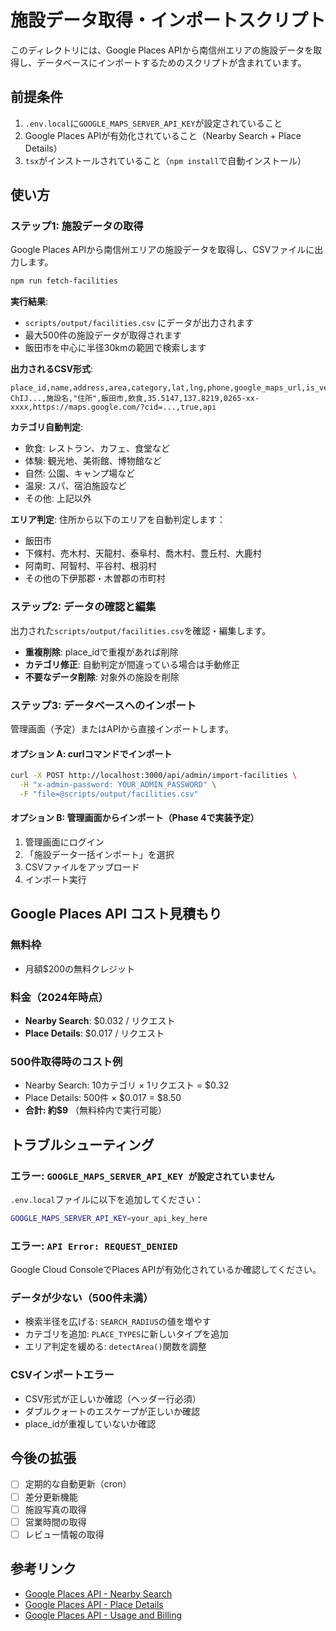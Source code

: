 # 施設データ取得・インポートスクリプト

このディレクトリには、Google Places APIから南信州エリアの施設データを取得し、データベースにインポートするためのスクリプトが含まれています。

## 前提条件

1. `.env.local`に`GOOGLE_MAPS_SERVER_API_KEY`が設定されていること
2. Google Places APIが有効化されていること（Nearby Search + Place Details）
3. `tsx`がインストールされていること（`npm install`で自動インストール）

## 使い方

### ステップ1: 施設データの取得

Google Places APIから南信州エリアの施設データを取得し、CSVファイルに出力します。

```bash
npm run fetch-facilities
```

**実行結果**:
- `scripts/output/facilities.csv` にデータが出力されます
- 最大500件の施設データが取得されます
- 飯田市を中心に半径30kmの範囲で検索します

**出力されるCSV形式**:
```csv
place_id,name,address,area,category,lat,lng,phone,google_maps_url,is_verified,created_by
ChIJ...,施設名,"住所",飯田市,飲食,35.5147,137.8219,0265-xx-xxxx,https://maps.google.com/?cid=...,true,api
```

**カテゴリ自動判定**:
- 飲食: レストラン、カフェ、食堂など
- 体験: 観光地、美術館、博物館など
- 自然: 公園、キャンプ場など
- 温泉: スパ、宿泊施設など
- その他: 上記以外

**エリア判定**:
住所から以下のエリアを自動判定します：
- 飯田市
- 下條村、売木村、天龍村、泰阜村、喬木村、豊丘村、大鹿村
- 阿南町、阿智村、平谷村、根羽村
- その他の下伊那郡・木曽郡の市町村

### ステップ2: データの確認と編集

出力された`scripts/output/facilities.csv`を確認・編集します。

- **重複削除**: place_idで重複があれば削除
- **カテゴリ修正**: 自動判定が間違っている場合は手動修正
- **不要なデータ削除**: 対象外の施設を削除

### ステップ3: データベースへのインポート

管理画面（予定）またはAPIから直接インポートします。

#### オプション A: curlコマンドでインポート

```bash
curl -X POST http://localhost:3000/api/admin/import-facilities \
  -H "x-admin-password: YOUR_ADMIN_PASSWORD" \
  -F "file=@scripts/output/facilities.csv"
```

#### オプション B: 管理画面からインポート（Phase 4で実装予定）

1. 管理画面にログイン
2. 「施設データ一括インポート」を選択
3. CSVファイルをアップロード
4. インポート実行

## Google Places API コスト見積もり

### 無料枠
- 月額$200の無料クレジット

### 料金（2024年時点）
- **Nearby Search**: $0.032 / リクエスト
- **Place Details**: $0.017 / リクエスト

### 500件取得時のコスト例
- Nearby Search: 10カテゴリ × 1リクエスト = $0.32
- Place Details: 500件 × $0.017 = $8.50
- **合計: 約$9** （無料枠内で実行可能）

## トラブルシューティング

### エラー: `GOOGLE_MAPS_SERVER_API_KEY が設定されていません`

`.env.local`ファイルに以下を追加してください：

```bash
GOOGLE_MAPS_SERVER_API_KEY=your_api_key_here
```

### エラー: `API Error: REQUEST_DENIED`

Google Cloud ConsoleでPlaces APIが有効化されているか確認してください。

### データが少ない（500件未満）

- 検索半径を広げる: `SEARCH_RADIUS`の値を増やす
- カテゴリを追加: `PLACE_TYPES`に新しいタイプを追加
- エリア判定を緩める: `detectArea()`関数を調整

### CSVインポートエラー

- CSV形式が正しいか確認（ヘッダー行必須）
- ダブルクォートのエスケープが正しいか確認
- place_idが重複していないか確認

## 今後の拡張

- [ ] 定期的な自動更新（cron）
- [ ] 差分更新機能
- [ ] 施設写真の取得
- [ ] 営業時間の取得
- [ ] レビュー情報の取得

## 参考リンク

- [Google Places API - Nearby Search](https://developers.google.com/maps/documentation/places/web-service/search-nearby)
- [Google Places API - Place Details](https://developers.google.com/maps/documentation/places/web-service/details)
- [Google Places API - Usage and Billing](https://developers.google.com/maps/documentation/places/web-service/usage-and-billing)
